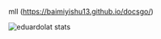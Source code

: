 mll (https://baimiyishu13.github.io/docsgo/)

<img
  align="center"
  src="https://github-readme-stats.vercel.app/api/top-langs?username=baimiyishu13&show_icons=true&theme=dark&locale=en&layout=compact"
  alt="eduardolat stats"
/>
